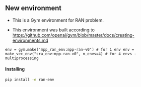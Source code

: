 ## New environment

* This is a Gym environment for RAN problem.

* This environment was built according to https://github.com/openai/gym/blob/master/docs/creating-environments.md

``
env = gym.make('mpp_ran_env:mpp-ran-v0') # for 1 env
env = make_vec_env("sra_env:mpp-ran-v0", n_envs=4) # for 4 envs - multiprocessing
``

#### Installing

```sh
pip install -e ran-env
```